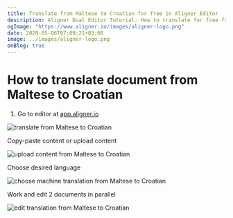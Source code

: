 ```yaml
---
title: Translate from Maltese to Croatian for free in Aligner Editor
description: Aligner Dual Editor Tutorial. How to translate for free from Maltese to Croatian. Aligner is multilingual document management platform. 
ogImage: "https://www.aligner.io/images/aligner-logo.png"
date: 2020-05-06T07:09:21+03:00
image: ../images/aligner-logo.png
onBlog: true
---
```


# How to translate document from Maltese to Croatian

1. Go to editor at [app.aligner.io](https://app.aligner.io "Aligner App web page")

![translate from Maltese to Croatian](../aligner-blank-editor.png "translate from Maltese to Croatian")

Copy-paste content or upload content

![upload content from Maltese to Croatian](../aligner-uploaded-document.png "upload content from Maltese to Croatian")

Choose desired language

![choose machine translation from Maltese to Croatian](../aligner-language-dropdown.png "choose machine translation from Maltese to Croatian")

Work and edit 2 documents in parallel

![edit translation from Maltese to Croatian](../aligner-double-sitded-editor.png "edit translation from Maltese to Croatian")

